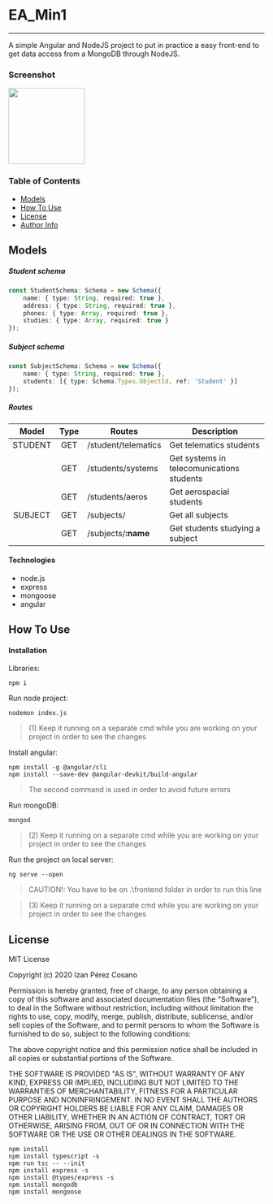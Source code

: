 # EA_Min1
---

A simple Angular and NodeJS project to put in practice a easy front-end to get data access from a MongoDB through NodeJS.


### Screenshot
<img src="https://user-images.githubusercontent.com/7610219/68511140-8ee4a600-0275-11ea-9bd8-d5b3d5029f79.png" width="150"> 

### Table of Contents

- [Models](#models)
- [How To Use](#how-to-use)
- [License](#license)
- [Author Info](#author-info)

## Models

##### Student schema

```typescript
const StudentSchema: Schema = new Schema({
    name: { type: String, required: true },
    address: { type: String, required: true },
    phones: { type: Array, required: true },
    studies: { type: Array, required: true }
});
```

##### Subject schema

```typescript
const SubjectSchema: Schema = new Schema({
    name: { type: String, required: true },
    students: [{ type: Schema.Types.ObjectId, ref: 'Student' }]
});
```

##### Routes

| Model | Type | Routes | Description |
| :---:| :---: | --- | --- |
| STUDENT | GET | /student/telematics | Get telematics students |
|  | GET | /students/systems | Get systems in telecomunications students |
|  | GET | /students/aeros | Get aerospacial students |
| SUBJECT | GET | /subjects/ | Get all subjects |
|  | GET | /subjects/**:name** | Get students studying a subject |
#### Technologies

- node.js
- express
- mongoose
- angular

## How To Use

#### Installation

Libraries:

```
npm i
```

Run node project:

```
nodemon index.js
```
>(1) Keep it running on a separate cmd while you are working on your project in order to see the changes   

Install angular:

```
npm install -g @angular/cli
npm install --save-dev @angular-devkit/build-angular
```

>The second command is used in order to avoid future errors

Run mongoDB:

```
mongod
```

>(2) Keep it running on a separate cmd while you are working on your project in order to see the changes  

Run the project on local server:

```
ng serve --open
```
>CAUTION!: You have to be on .\frontend folder in order to run this line 

>(3) Keep it running on a separate cmd while you are working on your project in order to see the changes   

## License

MIT License

Copyright (c) 2020 Izan Pérez Cosano

Permission is hereby granted, free of charge, to any person obtaining a copy
of this software and associated documentation files (the "Software"), to deal
in the Software without restriction, including without limitation the rights
to use, copy, modify, merge, publish, distribute, sublicense, and/or sell
copies of the Software, and to permit persons to whom the Software is
furnished to do so, subject to the following conditions:

The above copyright notice and this permission notice shall be included in all
copies or substantial portions of the Software.

THE SOFTWARE IS PROVIDED "AS IS", WITHOUT WARRANTY OF ANY KIND, EXPRESS OR
IMPLIED, INCLUDING BUT NOT LIMITED TO THE WARRANTIES OF MERCHANTABILITY,
FITNESS FOR A PARTICULAR PURPOSE AND NONINFRINGEMENT. IN NO EVENT SHALL THE
AUTHORS OR COPYRIGHT HOLDERS BE LIABLE FOR ANY CLAIM, DAMAGES OR OTHER
LIABILITY, WHETHER IN AN ACTION OF CONTRACT, TORT OR OTHERWISE, ARISING FROM,
OUT OF OR IN CONNECTION WITH THE SOFTWARE OR THE USE OR OTHER DEALINGS IN THE
SOFTWARE.

```
npm install
npm install typescript -s
npm run tsc -- --init
npm install express -s
npm install @types/express -s
npm install mongodb
npm install mongoose
```
